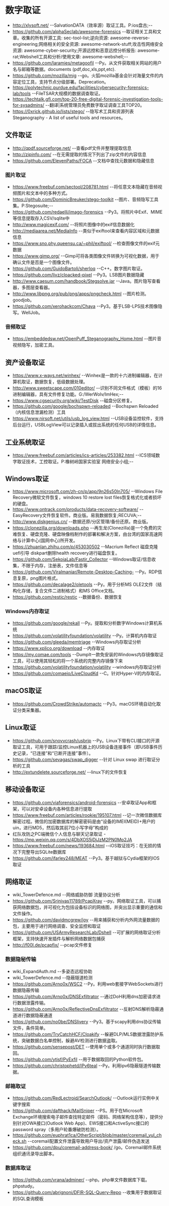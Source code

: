 # 数字取证
- http://xlysoft.net/    --SalvationDATA（效率源）取证工具。P:ios盘古;--
- https://github.com/alphaSeclab/awesome-forensics    --取证相关工具和文章。收集的所有开源工具: sec-tool-list;逆向资源: awesome-reverse-engineering;网络相关的安全资源: awesome-network-stuff;攻击性网络安全资源: awesome-cyber-security;开源远控和恶意远控分析报告: awesome-rat;Webshell工具和分析/使用文章: awesome-webshell;--
- https://github.com/laramies/metagoofil    --Py。从文件获取相关网站的用户名与邮箱等数据。documents (pdf,doc,xls,ppt,etc).
- https://github.com/mozilla/mig    --go。火狐mozilla基金会针对海量文件的内容定位工具，支持节点分级部署。Deprecation。
- https://polytechnic.purdue.edu/facilities/cybersecurity-forensics-lab/tools    --FileTSAR大规模的数据调查取证。
- https://techtalk.gfi.com/top-20-free-digital-forensic-investigation-tools-for-sysadmins/    --翻译|系统管理员免费数字取证调查工具TOP20。
- https://0xrick.github.io/lists/stego/    --隐写术工具和资源列表 Steganography - A list of useful tools and resources。
## 文件取证
- http://qpdf.sourceforge.net/    --查看pdf文件并整理提取信息
- http://zipinfo.com/    --在无需提取的情况下列出了zip文件的内容信息
- https://github.com/ElevenPaths/FOCA    --文档中查找元数据和隐藏信息
### 图片取证
- https://www.freebuf.com/sectool/208781.html    --将任意文本隐藏在音频视频图片和文本中的多种方式。
- https://github.com/DominicBreuker/stego-toolkit    --图片、音频隐写工具集。P:Stegosuite;--
- https://github.com/redaelli/imago-forensics    --Py3。将照片中Exif、MIME等信息提取存入CSV/sqlite中
- http://www.magicexif.com/    --将照片图像中的exif信息数据化
- http://mediaarea.net/MediaInfo    --类似于exiftool来查看内容区域和元数据信息
- https://www.sno.phy.queensu.ca/~phil/exiftool/    --检查图像文件的exif元数据
- https://www.gimp.org/    --Gimp可将各类图像文件转换为可视化数据，用于确认文件是否是一个图像文件。
- https://github.com/GuidoBartoli/sherloq    --C++。数字图片取证。
- https://github.com/livz/cloacked-pixel    --Py3。LSB图片数据隐藏
- http://www.caesum.com/handbook/Stegsolve.jar    --Java。图片隐写查看器，多图层查看器。
- http://www.libpng.org/pub/png/apps/pngcheck.html    --图片检测。goodjob。
- https://github.com/xerohackcom/Chaya    --Py3。基于LSB-LPS技术图像隐写。WellJob。
### 音频取证
- https://embeddedsw.net/OpenPuff_Steganography_Home.html    --图片音视频隐写，加密工具。


## 资产设备取证
- https://www.x-ways.net/winhex/    --Winhex是一款的十六进制编辑器，在计算机取证，数据恢复，低级数据处理。
- http://www.sweetscape.com/010editor/    --识别不同文件格式（模板）的16进制编辑器，具有文件修复功能。G:/WerWolv/ImHex;--
- https://www.cgsecurity.org/wiki/TestDisk    --磁盘分区修复。
- https://github.com/google/bochspwn-reloaded    --Bochspwn Reloaded（内核信息泄漏检测）工具
- https://www.nirsoft.net/utils/usb_log_view.html    --USB设备监控软件，支持后台运行，USBLogView可以记录插入或拔出系统的任何USB的详情信息。
## 工业系统取证
- https://www.freebuf.com/articles/ics-articles/253382.html    --ICS领域数字取证技术，工控取证。P:橡树岭国家实验室 网络安全小组;--
## Windows取证
- https://www.microsoft.com/zh-cn/p/app/9n26s50ln705/    --Windows File Recovery微软文件恢复，windows 10 restore lost files恢复格式化或者损坏的硬盘。
- https://www.ontrack.com/products/data-recovery-software/    --EasyRecovery文件恢复软件。商业版。易我数据恢复;RECUVA;--
- http://www.diskgenius.cn/    --数据还原/分区管理/备份还原。商业版。
- https://clonezilla.org/downloads.php    --再生龙(Clonezilla)是一个免费的灾难恢复、硬盘克隆、硬盘映像档制作的部署和解决方案，由台湾的国家高速网络与计算中心(国网中心)所开发。
- https://zhuanlan.zhihu.com/p/453030502    --Macrium Reflect 磁盘克隆 uefi引导 diskpart删除health recovery进行磁盘恢复。
- https://github.com/SekoiaLab/Fastir_Collector    --Windows取证/信息收集，不限于内存，注册表，文件信息等
- https://github.com/Viralmaniar/Remote-Desktop-Caching-    --Py。RDP信息复原，png图片格式。
- https://github.com/decalage2/oletools    --Py。用于分析MS OLE2文件（结构化存储，复合文件二进制格式）和MS Office文档。
- https://github.com/restic/restic    --数据备份、数据恢复
### Windows内存取证
- https://github.com/google/rekall    --Py。提取和分析数字Windows计算机系统
- https://github.com/volatilityfoundation/volatility    --Py。计算机内存取证
- https://github.com/gleeda/memtriage    --Windows内存取证分析
- https://www.xplico.org/download    --内存取证
- https://my.comae.com/tools    --DumpIt一款免安装的Windows内存镜像取证工具，可以使用其轻松的将一个系统的完整内存镜像下来
- https://github.com/volatilityfoundation/volatility    --windows内存取证分析
- https://github.com/comaeio/LiveCloudKd    --C。针对Hyper-V的内存取证。
## macOS取证
- https://github.com/CrowdStrike/automactc    --Py3。macOS环境自动化取证分类采集器。
## Linux取证
- https://github.com/snovvcrash/usbrip    --Py。Linux下带有CLI接口的开源取证工具，可用于跟踪/监控Linux机器上的USB设备连接事件（即USB事件历史记录，“已连接”和“已断开连接”事件）。
- https://github.com/sevagas/swap_digger    --针对 Linux swap 进行取证分析的工具
- http://extundelete.sourceforge.net/    --linux下的文件恢复
## 移动设备取证
- https://github.com/viaforensics/android-forensics    --安卓取证App和框架，可以对安卓设备内各种信息进行提取
- https://www.freebuf.com/articles/rookie/195107.html    --记一次微信数据库解密过程。微信的加密数据库的解密密码是由“设备的IMEI(MEID)+用户的uin，进行MD5，然后取其前7位小写字母”构成的
- 红队攻防之PC端微信个人信息与聊天记录取证 - https://mp.weixin.qq.com/s/4DbXOS5jDjJzM2PN0Mp2JA
- https://www.freebuf.com/news/193684.html    --iOS取证技巧：在无损的情况下完整导出SQLite数据库
- https://github.com/jfarley248/MEAT    --Py3。基于越狱与Cydia框架的IOS取证

## 网络取证
- wiki_TowerDefence.md    --网络威胁防御 流量协议分析
- https://github.com/Srinivas11789/PcapXray    --py。网络取证工具，可以捕获网络数据包，并可视化为包括设备标识的网络图，并突出显示重要的通信和文件操作。
- https://github.com/davidmcgrew/joy    --用来捕获和分析内外网流量数据的包，主要用于进行网络调查、安全监控和取证
- https://github.com/USArmyResearchLab/Dshell    --可扩展的网络取证分析框架，支持快速开发插件与解析网络数据包捕获
- http://f00l.de/pcapfix/    --pcap文件修复
### 数据隐秘传输
- wiki_ExpandAuth.md    --多姿态远程协助
- wiki_TowerDefence.md    --隐蔽隧道检测
- https://github.com/Arno0x/WSC2    --Py。利用web套接字WebSockets进行数据隐蔽传输
- https://github.com/Arno0x/DNSExfiltrator    --通过DoH利用dns加密请求进行数据泄露传输。
- https://github.com/Arno0x/ReflectiveDnsExfiltrator    --反射DNS解析隐蔽通道进行数据隐蔽通道
- https://github.com/no0be/DNSlivery    --Py3。基于scapy利用dns协议传输文件，条件简单。
- https://github.com/TryCatchHCF/Cloakify    --躲避DLP/MLS数据泄露防护系统，突破数据白名单控制，躲避AV检测进行数据盗取。
- https://github.com/sensepost/DET    --使用单个或多个通道同时执行数据取回。
- https://github.com/ytisf/PyExfil    --用于数据取回的Python软件包。
- https://github.com/christophetd/IPv6teal    --Py。利用ipv6隐蔽隧道传输数据。
### 邮箱取证
- https://github.com/RedLectroid/SearchOutlook/    --Outlook运行实例中关键字搜索
- https://github.com/dafthack/MailSniper    --PS。用于在Microsoft Exchange环境搜索电子邮件查找特定邮件（密码、网络架构信息等），提供分别针对OWA接口(Outlook Web App)、EWS接口和ActiveSync接口的password spray（多用户轮番爆破防检测）。
- https://github.com/euphrat1ca/OtherScript/blob/master/coremail_vul_check.sh    --coremail配置文件泄露导致用户导出/资产泄露/邮件伪造发送
- https://github.com/dpu/coremail-address-book/    /go。Coremail邮件系统组织通讯录导出脚本。
### 数据库取证
- https://github.com/vrana/adminer/    --php。php单文件数据库下载。phpstudy。
- https://github.com/abrignoni/DFIR-SQL-Query-Repo    --收集用于数据取证的SQL查询模板
